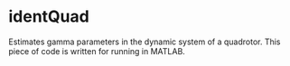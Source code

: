 # identQuad
Estimates gamma parameters in the dynamic system of a quadrotor. This piece of code is written for running in MATLAB. 
